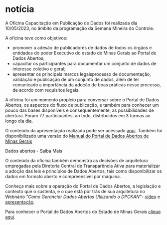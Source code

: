 # notícia

A Oficina Capacitação em Publicação de Dados foi realizada dia 10/05/2023, no âmbito da programação da Semana Mineira do Controle.

A oficina teve como objetivos:

- promover a adesão de publicadores de dados de todos os órgãos e entidades do poder Executivo do estado de Minas Gerais ao Portal de Dados Abertos;
- capacitar os participantes para documentar um conjunto de dados de interesse coletivo e geral;
- apresentar os principais marcos legaisprocesso de documentação, validação e publicação de um conjunto de dados, além de ter comunicado a importância da adoção de boas práticas nesse processo, de acordo com requisitos legais.

A oficina foi um momento propício para conversar sobre o Portal de Dados Abertos, os aspectos do fluxo de publicação, e também para conhecer um pouco das bases disponíveis e consequentemente, as possibilidades de abertura.
Foram 77 participantes, ao todo, distribuídos em 3 turmas ao longo dia dia. 

O conteúdo da apresentação realizada pode ser acessado [aqui](https://github.com/transparencia-mg/oficina-semana-controle-2023/raw/main/oficina-maio%20(1).pptx). Também foi disponibilizado uma versão do [Manual do Portal de Dados Abertos de Minas Gerais](https://transparencia-mg.github.io/manual-dados-mg/0.1/)

Dados abertos - Saiba Mais

O conteúdo da oficina também demonstra as decisões de arquitetura empregadas pela Diretoria Central de Transparência Ativa para materializar a adoção das leis e princípios de Dados Abertos, tais como disponibilizar os dados em formato aberto e compreensível por máquina.

Conheça mais sobre a operação do Portal de Dados Abertos, a legislação e contexto que o sustenta, e o que está por trás de sua arquitetura no Webnário _"Como Geranciar Dados Abertos Utilizando o DPCKAN"_- [vídeo](https://escoladedados.org/webinar/como-gerenciar-dados-abertos-utilizando-o-dpckan/) e [apresentação](https://transparencia-mg.github.io/reveal.js/presentations/20230328_gerenciar_dados_abertos_com_dpckan/index.html). 

Para conhecer o Portal de Dados Abertos do Estado de Minas Gerais [clique aqui](http://dados.mg.gov.br/).
